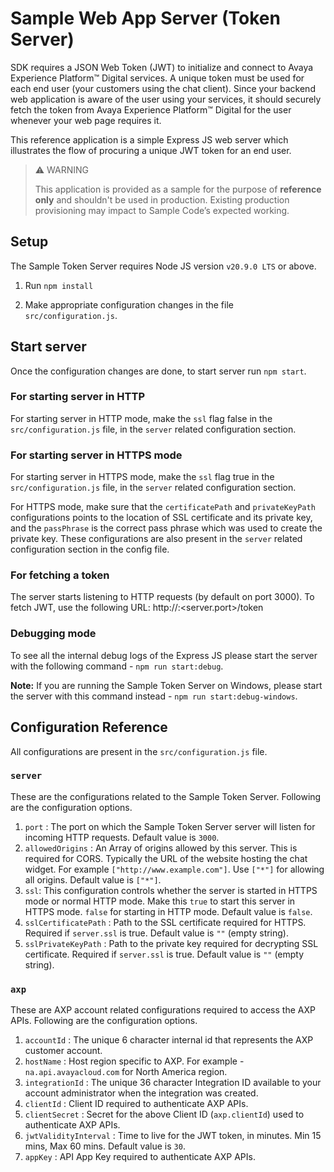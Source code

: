 # Sample Web App Server (Token Server)

SDK requires a JSON Web Token (JWT) to initialize and connect to Avaya Experience Platform™ Digital services. A unique token must be used for each end user (your customers using the chat client). Since your backend web application is aware of the user using your services, it should securely fetch the token from Avaya Experience Platform™ Digital for the user whenever your web page requires it.

This reference application is a simple Express JS web server which illustrates the flow of procuring a unique JWT token for an end user.

> ⚠ WARNING
>
> This application is provided as a sample for the purpose of **reference only** and shouldn't be used in production. Existing production provisioning may impact to Sample Code’s expected working.

## Setup

The Sample Token Server requires Node JS version `v20.9.0 LTS` or above.

1. Run `npm install`

2. Make appropriate configuration changes in the file `src/configuration.js`.

## Start server

Once the configuration changes are done, to start server run `npm start`.

### For starting server in HTTP

For starting server in HTTP mode, make the `ssl` flag false in the `src/configuration.js` file, in the `server` related configuration section.

### For starting server in HTTPS mode

For starting server in HTTPS mode, make the `ssl` flag true in the `src/configuration.js` file, in the `server` related configuration section.

For HTTPS mode, make sure that the `certificatePath` and `privateKeyPath` configurations points to the location of SSL certificate and its private key, and the `passPhrase` is the correct pass phrase which was used to create the private key. These configurations are also present in the `server` related configuration section in the config file.

### For fetching a token

The server starts listening to HTTP requests (by default on port 3000). To fetch JWT, use the following URL:
http://<server-hostname>:<server.port>/token

### Debugging mode

To see all the internal debug logs of the Express JS please start the server with the following command - `npm run start:debug`.

**Note:** If you are running the Sample Token Server on Windows, please start the server with this command instead - `npm run start:debug-windows`.

## Configuration Reference

All configurations are present in the `src/configuration.js` file.

### `server`

These are the configurations related to the Sample Token Server. Following are the configuration options.

1. `port` : The port on which the Sample Token Server server will listen for incoming HTTP requests. Default value is `3000`.
2. `allowedOrigins` : An Array of origins allowed by this server. This is required for CORS. Typically the URL of the website hosting the chat widget. For example `["http://www.example.com"]`. Use `["*"]` for allowing all origins. Default value is `["*"]`.
3. `ssl`: This configuration controls whether the server is started in HTTPS mode or normal HTTP mode. Make this `true` to start this server in HTTPS mode. `false` for starting in HTTP mode. Default value is `false`.
4. `sslCertificatePath` : Path to the SSL certificate required for HTTPS. Required if `server.ssl` is true. Default value is `""` (empty string).
5. `sslPrivateKeyPath` : Path to the private key required for decrypting SSL certificate. Required if `server.ssl` is true. Default value is `""` (empty string).

### `axp`

These are AXP account related configurations required to access the AXP APIs. Following are the configuration options.

1. `accountId` : The unique 6 character internal id that represents the AXP customer account.
2. `hostName` : Host region specific to AXP. For example - `na.api.avayacloud.com` for North America region.
3. `integrationId` : The unique 36 character Integration ID available to your account administrator when the integration was created.
4. `clientId` : Client ID required to authenticate AXP APIs.
5. `clientSecret` : Secret for the above Client ID (`axp.clientId`) used to authenticate AXP APIs.
6. `jwtValidityInterval` : Time to live for the JWT token, in minutes. Min 15 mins, Max 60 mins. Default value is `30`.
7. `appKey` : API App Key required to authenticate AXP APIs.
